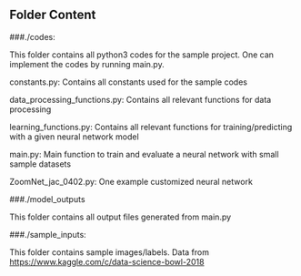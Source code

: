 ## Folder Content

###./codes:

This folder contains all python3 codes for the sample project. One can implement the codes by running main.py.

constants.py:			Contains all constants used for the sample codes

data_processing_functions.py:	Contains all relevant functions for data processing

learning_functions.py:		Contains all relevant functions for training/predicting with a given neural network model

main.py:			Main function to train and evaluate a neural network with small sample datasets

ZoomNet_jac_0402.py:		One example customized neural network

###./model_outputs

This folder contains all output files generated from main.py

###./sample_inputs:		

This folder contains sample images/labels. Data from https://www.kaggle.com/c/data-science-bowl-2018
